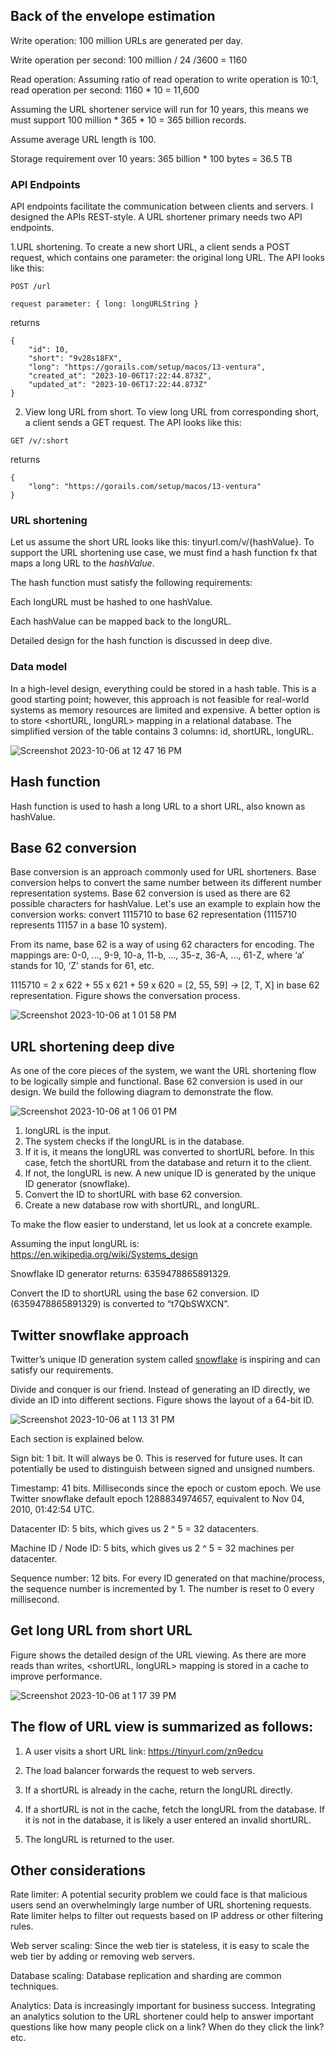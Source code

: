 ## Back of the envelope estimation

Write operation: 100 million URLs are generated per day.

Write operation per second: 100 million / 24 /3600 = 1160

Read operation: Assuming ratio of read operation to write operation is 10:1, read operation per second: 1160 * 10 = 11,600

Assuming the URL shortener service will run for 10 years, this means we must support 100 million * 365 * 10 = 365 billion records.

Assume average URL length is 100.

Storage requirement over 10 years: 365 billion * 100 bytes = 36.5 TB

### API Endpoints

API endpoints facilitate the communication between clients and servers. I designed the APIs REST-style. A URL shortener primary needs two API endpoints.

1.URL shortening. To create a new short URL, a client sends a POST request, which contains one parameter: the original long URL. The API looks like this:

```
POST /url

request parameter: { long: longURLString }
```

returns 

```
{
    "id": 10,
    "short": "9v28s18FX",
    "long": "https://gorails.com/setup/macos/13-ventura",
    "created_at": "2023-10-06T17:22:44.873Z",
    "updated_at": "2023-10-06T17:22:44.873Z"
}

```

2. View long URL from short. To view long URL from corresponding short, a client sends a GET request. The API looks like this:

```
GET /v/:short

```

returns

```
{
    "long": "https://gorails.com/setup/macos/13-ventura"
}
```

### URL shortening

Let us assume the short URL looks like this: tinyurl.com/v/{hashValue}. 
To support the URL shortening use case, we must find a hash function fx that maps a long URL to the *hashValue*.

The hash function must satisfy the following requirements:

Each longURL must be hashed to one hashValue.

Each hashValue can be mapped back to the longURL.

Detailed design for the hash function is discussed in deep dive.

### Data model

In a high-level design, everything could be stored in a hash table. 
This is a good starting point; however, this approach is not feasible for real-world systems as memory resources are limited and expensive. 
A better option is to store <shortURL, longURL> mapping in a relational database. The simplified version of the table contains 3 columns: id, shortURL, longURL.

![Screenshot 2023-10-06 at 12 47 16 PM](https://github.com/victorhazbun/shorty/assets/1174604/352070e0-7d19-44f6-a37e-01be397394a4)

## Hash function

Hash function is used to hash a long URL to a short URL, also known as hashValue.

## Base 62 conversion

Base conversion is an approach commonly used for URL shorteners. 
Base conversion helps to convert the same number between its different number representation systems. 
Base 62 conversion is used as there are 62 possible characters for hashValue. 
Let's use an example to explain how the conversion works: convert 1115710 to base 62 representation (1115710 represents 11157 in a base 10 system).

From its name, base 62 is a way of using 62 characters for encoding. The mappings are: 0-0, ..., 9-9, 10-a, 11-b, ..., 35-z, 36-A, ..., 61-Z, where ‘a’ stands for 10, ‘Z’ stands for 61, etc.

1115710 = 2 x 622 + 55 x 621 + 59 x 620 = [2, 55, 59] -> [2, T, X] in base 62 representation. Figure shows the conversation process.

![Screenshot 2023-10-06 at 1 01 58 PM](https://github.com/victorhazbun/shorty/assets/1174604/88c9bd4d-37ed-42a6-92cc-3640f933d528)

## URL shortening deep dive

As one of the core pieces of the system, we want the URL shortening flow to be logically simple and functional. 
Base 62 conversion is used in our design. We build the following diagram to demonstrate the flow.

![Screenshot 2023-10-06 at 1 06 01 PM](https://github.com/victorhazbun/shorty/assets/1174604/b8e61e7c-a22f-4d85-aa9a-699be28a9690)

1. longURL is the input.
2. The system checks if the longURL is in the database.
3. If it is, it means the longURL was converted to shortURL before. In this case, fetch the shortURL from the database and return it to the client.
4. If not, the longURL is new. A new unique ID is generated by the unique ID generator (snowflake).
5. Convert the ID to shortURL with base 62 conversion.
6. Create a new database row with shortURL, and longURL.

To make the flow easier to understand, let us look at a concrete example.

Assuming the input longURL is: https://en.wikipedia.org/wiki/Systems_design

Snowflake ID generator returns: 6359478865891329.

Convert the ID to shortURL using the base 62 conversion. ID (6359478865891329) is converted to “t7QbSWXCN”.

## Twitter snowflake approach

Twitter’s unique ID generation system called [snowflake](https://blog.twitter.com/engineering/en_us/a/2010/announcing-snowflake) is inspiring and can satisfy our requirements.

Divide and conquer is our friend. Instead of generating an ID directly, we divide an ID into different sections. Figure shows the layout of a 64-bit ID.

![Screenshot 2023-10-06 at 1 13 31 PM](https://github.com/victorhazbun/shorty/assets/1174604/4c4f9103-f05d-4464-b30c-d49efd8aa8e5)

Each section is explained below.

Sign bit: 1 bit. It will always be 0. This is reserved for future uses. It can potentially be used to distinguish between signed and unsigned numbers.

Timestamp: 41 bits. Milliseconds since the epoch or custom epoch. We use Twitter snowflake default epoch 1288834974657, equivalent to Nov 04, 2010, 01:42:54 UTC.

Datacenter ID: 5 bits, which gives us 2 ^ 5 = 32 datacenters.

Machine ID / Node ID: 5 bits, which gives us 2 ^ 5 = 32 machines per datacenter.

Sequence number: 12 bits. For every ID generated on that machine/process, the sequence number is incremented by 1. The number is reset to 0 every millisecond.

## Get long URL from short URL

Figure shows the detailed design of the URL viewing. As there are more reads than writes, <shortURL, longURL> mapping is stored in a cache to improve performance.

![Screenshot 2023-10-06 at 1 17 39 PM](https://github.com/victorhazbun/shorty/assets/1174604/906217c7-e780-49f9-859f-6e52ef726983)

## The flow of URL view is summarized as follows:

1. A user visits a short URL link: https://tinyurl.com/zn9edcu

2. The load balancer forwards the request to web servers.

3. If a shortURL is already in the cache, return the longURL directly.

4. If a shortURL is not in the cache, fetch the longURL from the database. If it is not in the database, it is likely a user entered an invalid shortURL.

5. The longURL is returned to the user.

## Other considerations

Rate limiter: A potential security problem we could face is that malicious users send an overwhelmingly large number of URL shortening requests. 
Rate limiter helps to filter out requests based on IP address or other filtering rules.

Web server scaling: Since the web tier is stateless, it is easy to scale the web tier by adding or removing web servers.

Database scaling: Database replication and sharding are common techniques.

Analytics: Data is increasingly important for business success. Integrating an analytics solution to the URL shortener could help to answer important questions like how many people click on a link? When do they click the link? etc.
